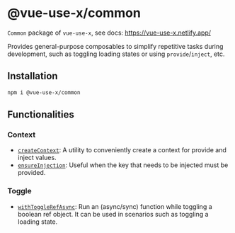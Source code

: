 # @vue-use-x/common
`Common` package of `vue-use-x`, see docs: https://vue-use-x.netlify.app/

Provides general-purpose composables to simplify repetitive tasks during development, such as toggling loading states or using `provide`/`inject`, etc.

## Installation
```sh
npm i @vue-use-x/common
```

## Functionalities

### Context
- [`createContext`](https://vue-use-x.netlify.app/common/context/createContext): A utility to conveniently create a context for provide and inject values.
- [`ensureInjection`](https://vue-use-x.netlify.app/common/context/ensureInjection): Useful when the key that needs to be injected must be provided.

### Toggle
- [`withToggleRefAsync`](https://vue-use-x.netlify.app/common/toggle/withToggleRefAsync): Run an (async/sync) function while toggling a boolean ref object. It can be used in scenarios such as toggling a loading state.


